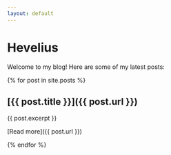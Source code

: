 ```yaml
---
layout: default
---
```


# Hevelius

Welcome to my blog! Here are some of my latest posts:

{% for post in site.posts %}
## [{{ post.title }}]({{ post.url }})

{{ post.excerpt }}

[Read more]({{ post.url }})

{% endfor %}
